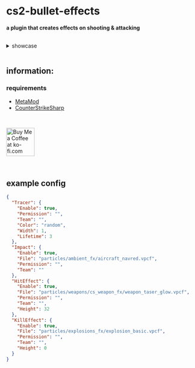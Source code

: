 # cs2-bullet-effects
**a plugin that creates effects on shooting & attacking**

<br>

<details>
	<summary>showcase</summary>
	<img src="https://github.com/user-attachments/assets/5f9d1be2-a02c-4b7a-b133-37bca2c1fb4b" width="400px"> <br>
	<img src="https://github.com/user-attachments/assets/6348e94b-3da2-49b9-bacf-c78a1d38c257" width="300px"> <br>
	<img src="https://github.com/user-attachments/assets/a168fa3a-410b-49ce-a36a-82ef43c1aead" width="300px"> <br>
	<img src="https://github.com/user-attachments/assets/ccc52017-fcea-4742-935b-64696e523e3c" width="300px"> <br>
</details>

<br>

## information:

### requirements
- [MetaMod](https://cs2.poggu.me/metamod/installation)
- [CounterStrikeSharp](https://github.com/roflmuffin/CounterStrikeSharp)

<br>

<a href='https://ko-fi.com/G2G2Y3Z9R' target='_blank'><img style='border:0px; height:75px;' src='https://storage.ko-fi.com/cdn/brandasset/kofi_s_tag_dark.png?_gl=1*6vhavf*_gcl_au*MTIwNjcwMzM4OC4xNzE1NzA0NjM5*_ga*NjE5MjYyMjkzLjE3MTU3MDQ2MTM.*_ga_M13FZ7VQ2C*MTcyMjIwMDA2NS4xNy4xLjE3MjIyMDA0MDUuNjAuMC4w' border='0' alt='Buy Me a Coffee at ko-fi.com' /></a>

<br>

## example config
```json
{
  "Tracer": {
    "Enable": true,
    "Permission": "",
    "Team": "",
    "Color": "random",
    "Width": 1,
    "Lifetime": 3
  },
  "Impact": {
    "Enable": true,
    "File": "particles/ambient_fx/aircraft_navred.vpcf",
    "Permission": "",
    "Team": ""
  },
  "HitEffect": {
    "Enable": true,
    "File": "particles/weapons/cs_weapon_fx/weapon_taser_glow.vpcf",
    "Permission": "",
    "Team": "",
    "Height": 32
  },
  "KillEffect": {
    "Enable": true,
    "File": "particles/explosions_fx/explosion_basic.vpcf",
    "Permission": "",
    "Team": "",
    "Height": 0
  }
}
```
